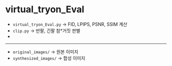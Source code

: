 # virtual_tryon_Eval

- `virtual_tryon_Eval.py` -> FID, LPIPS, PSNR, SSIM 계산
- `clip.py` -> 반팔, 긴팔 참*거짓 판별
- 
----------

- `original_images/` -> 원본 이미지
- `synthesized_images/` -> 합성 이미지
